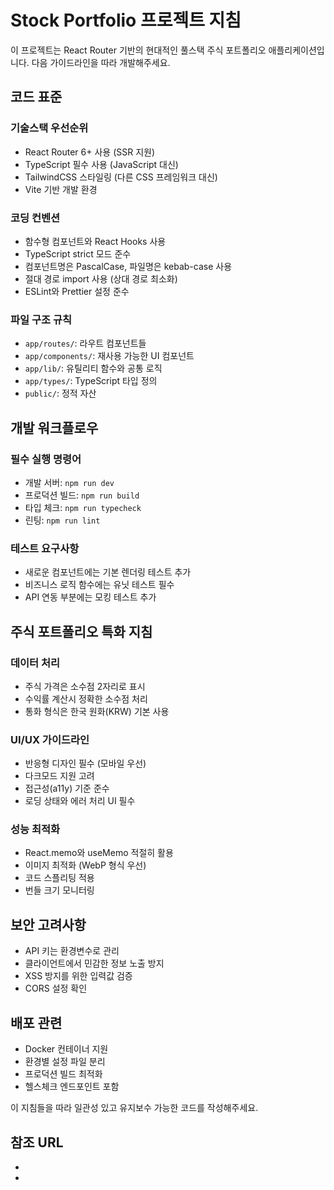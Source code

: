 # Stock Portfolio 프로젝트 지침

이 프로젝트는 React Router 기반의 현대적인 풀스택 주식 포트폴리오 애플리케이션입니다. 다음 가이드라인을 따라 개발해주세요.

## 코드 표준

### 기술스택 우선순위

- React Router 6+ 사용 (SSR 지원)
- TypeScript 필수 사용 (JavaScript 대신)
- TailwindCSS 스타일링 (다른 CSS 프레임워크 대신)
- Vite 기반 개발 환경

### 코딩 컨벤션

- 함수형 컴포넌트와 React Hooks 사용
- TypeScript strict 모드 준수
- 컴포넌트명은 PascalCase, 파일명은 kebab-case 사용
- 절대 경로 import 사용 (상대 경로 최소화)
- ESLint와 Prettier 설정 준수

### 파일 구조 규칙

- `app/routes/`: 라우트 컴포넌트들
- `app/components/`: 재사용 가능한 UI 컴포넌트
- `app/lib/`: 유틸리티 함수와 공통 로직
- `app/types/`: TypeScript 타입 정의
- `public/`: 정적 자산

## 개발 워크플로우

### 필수 실행 명령어

- 개발 서버: `npm run dev`
- 프로덕션 빌드: `npm run build`
- 타입 체크: `npm run typecheck`
- 린팅: `npm run lint`

### 테스트 요구사항

- 새로운 컴포넌트에는 기본 렌더링 테스트 추가
- 비즈니스 로직 함수에는 유닛 테스트 필수
- API 연동 부분에는 모킹 테스트 추가

## 주식 포트폴리오 특화 지침

### 데이터 처리

- 주식 가격은 소수점 2자리로 표시
- 수익률 계산시 정확한 소수점 처리
- 통화 형식은 한국 원화(KRW) 기본 사용

### UI/UX 가이드라인

- 반응형 디자인 필수 (모바일 우선)
- 다크모드 지원 고려
- 접근성(a11y) 기준 준수
- 로딩 상태와 에러 처리 UI 필수

### 성능 최적화

- React.memo와 useMemo 적절히 활용
- 이미지 최적화 (WebP 형식 우선)
- 코드 스플리팅 적용
- 번들 크기 모니터링

## 보안 고려사항

- API 키는 환경변수로 관리
- 클라이언트에서 민감한 정보 노출 방지
- XSS 방지를 위한 입력값 검증
- CORS 설정 확인

## 배포 관련

- Docker 컨테이너 지원
- 환경별 설정 파일 분리
- 프로덕션 빌드 최적화
- 헬스체크 엔드포인트 포함

이 지침들을 따라 일관성 있고 유지보수 가능한 코드를 작성해주세요.

## 참조 URL

- [](https://docs.github.com/ko/copilot/how-tos/agents/copilot-coding-agent/best-practices-for-using-copilot-to-work-on-tasks)
- [](https://lucumr.pocoo.org/2025/6/12/agentic-coding/)
